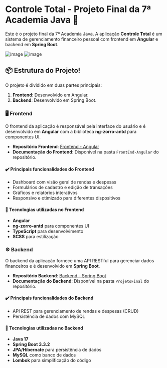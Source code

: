 
# Controle Total - Projeto Final da 7ª Academia Java 💼

Este é o projeto final da 7ª Academia Java. A aplicação **Controle Total** é um sistema de gerenciamento financeiro pessoal com frontend em **Angular** e backend em **Spring Boot**.

  ![image](https://github.com/user-attachments/assets/73b08eb4-09cc-42b9-917d-42fac0c91db0) ![image](https://github.com/user-attachments/assets/abfd1dc7-d09e-48e9-9df2-97e5a253ddf0)

## 📦 Estrutura do Projeto!

O projeto é dividido em duas partes principais:

1. **Frontend**: Desenvolvido em Angular.
2. **Backend**: Desenvolvido em Spring Boot.

### 🖥 Frontend

O frontend da aplicação é responsável pela interface do usuário e é desenvolvido em **Angular** com a biblioteca **ng-zorro-antd** para componentes UI.

- **Repositório Frontend**: [Frontend - Angular](https://github.com/correaDEV/Controle-Total/tree/main/FrontEnd-Angular)
- **Documentação do Frontend**: Disponível na pasta `FrontEnd-Angular` do repositório.

#### ✔️ Principais funcionalidades do Frontend

- Dashboard com visão geral de rendas e despesas
- Formulários de cadastro e edição de transações
- Gráficos e relatórios interativos
- Responsivo e otimizado para diferentes dispositivos

#### 🔧 Tecnologias utilizadas no Frontend

- **Angular** 
- **ng-zorro-antd** para componentes UI
- **TypeScript** para desenvolvimento
- **SCSS** para estilização

### ⚙️ Backend

O backend da aplicação fornece uma API RESTful para gerenciar dados financeiros e é desenvolvido em **Spring Boot**.

- **Repositório Backend**: [Backend - Spring Boot](https://github.com/correaDEV/Controle-Total/tree/main/Backend/ProjetoFinal)
- **Documentação do Backend**: Disponível na pasta `ProjetoFinal` do repositório.

#### ✔️ Principais funcionalidades do Backend

- API REST para gerenciamento de rendas e despesas (CRUD)
- Persistência de dados com MySQL

#### 🔧 Tecnologias utilizadas no Backend

- **Java 17**
- **Spring Boot 3.3.2**
- **JPA/Hibernate** para persistência de dados
- **MySQL** como banco de dados
- **Lombok** para simplificação do código



